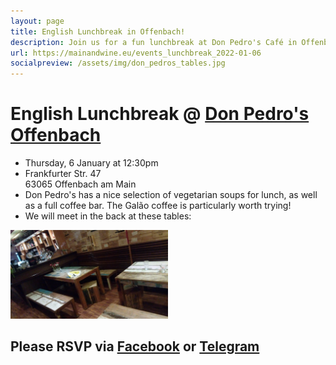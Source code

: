 ```yaml
---
layout: page
title: English Lunchbreak in Offenbach!
description: Join us for a fun lunchbreak at Don Pedro's Café in Offenbach
url: https://mainandwine.eu/events_lunchbreak_2022-01-06
socialpreview: /assets/img/don_pedros_tables.jpg
---
```


# English Lunchbreak @ [Don Pedro's Offenbach](https://www.facebook.com/donpedroscoffee/)
- Thursday, 6 January at 12:30pm
- Frankfurter Str. 47  
  63065 Offenbach am Main
- Don Pedro's has a nice selection of vegetarian soups for lunch, as well as a full coffee bar. The Galão coffee is particularly worth trying!
- We will meet in the back at these tables:  
<img src="/assets/img/don_pedros_tables.jpg" alt="don pedros" width="50%">

## Please RSVP via [Facebook](https://www.facebook.com/events/636608984055708) or [Telegram](https://t.me/mainandwine)
